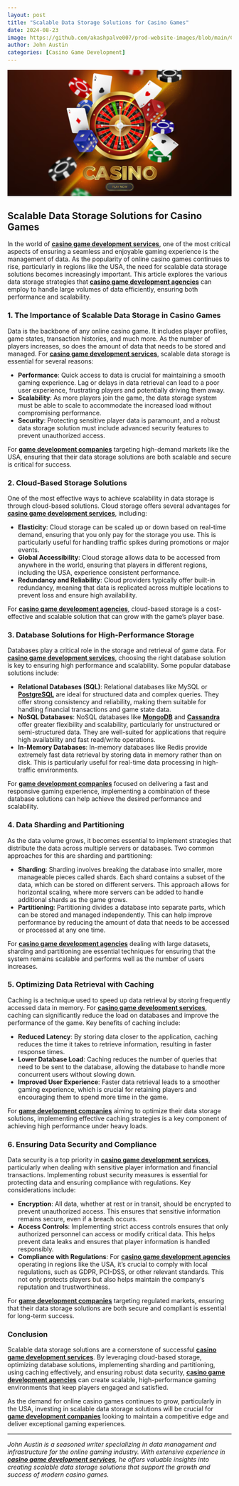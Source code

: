 ```yaml
---
layout: post
title: "Scalable Data Storage Solutions for Casino Games"
date: 2024-08-23
image: https://github.com/akashpalve007/prod-website-images/blob/main/Casino%20Games%20(1).png?raw=true
author: John Austin
categories: [Casino Game Development]
---
```

![Casino Games](https://github.com/akashpalve007/prod-website-images/blob/main/Casino%20Games%20(1).png?raw=true)

## Scalable Data Storage Solutions for Casino Games

In the world of [**casino game development services**](https://sdlccorp.com/services/games/casino-game-development-company/), one of the most critical aspects of ensuring a seamless and enjoyable gaming experience is the management of data. As the popularity of online casino games continues to rise, particularly in regions like the USA, the need for scalable data storage solutions becomes increasingly important. This article explores the various data storage strategies that [**casino game development agencies**](https://sdlccorp.com/services/games/casino-game-development-company/) can employ to handle large volumes of data efficiently, ensuring both performance and scalability.

### 1. **The Importance of Scalable Data Storage in Casino Games**

Data is the backbone of any online casino game. It includes player profiles, game states, transaction histories, and much more. As the number of players increases, so does the amount of data that needs to be stored and managed. For [**casino game development services**](https://sdlccorp.com/services/games/casino-game-development-company/), scalable data storage is essential for several reasons:

- **Performance**: Quick access to data is crucial for maintaining a smooth gaming experience. Lag or delays in data retrieval can lead to a poor user experience, frustrating players and potentially driving them away.
- **Scalability**: As more players join the game, the data storage system must be able to scale to accommodate the increased load without compromising performance.
- **Security**: Protecting sensitive player data is paramount, and a robust data storage solution must include advanced security features to prevent unauthorized access.

For [**game development companies**](https://sdlccorp.com/services/games/game-development-company/) targeting high-demand markets like the USA, ensuring that their data storage solutions are both scalable and secure is critical for success.

### 2. **Cloud-Based Storage Solutions**

One of the most effective ways to achieve scalability in data storage is through cloud-based solutions. Cloud storage offers several advantages for [**casino game development services**](https://sdlccorp.com/services/games/casino-game-development-company/), including:

- **Elasticity**: Cloud storage can be scaled up or down based on real-time demand, ensuring that you only pay for the storage you use. This is particularly useful for handling traffic spikes during promotions or major events.
- **Global Accessibility**: Cloud storage allows data to be accessed from anywhere in the world, ensuring that players in different regions, including the USA, experience consistent performance.
- **Redundancy and Reliability**: Cloud providers typically offer built-in redundancy, meaning that data is replicated across multiple locations to prevent loss and ensure high availability.

For [**casino game development agencies**](https://sdlccorp.com/services/games/casino-game-development-company/), cloud-based storage is a cost-effective and scalable solution that can grow with the game’s player base.

### 3. **Database Solutions for High-Performance Storage**

Databases play a critical role in the storage and retrieval of game data. For [**casino game development services**](https://sdlccorp.com/services/games/casino-game-development-company/), choosing the right database solution is key to ensuring high performance and scalability. Some popular database solutions include:

- **Relational Databases (SQL)**: Relational databases like MySQL or [**PostgreSQL**](https://www.postgresql.org/) are ideal for structured data and complex queries. They offer strong consistency and reliability, making them suitable for handling financial transactions and game state data.
- **NoSQL Databases**: NoSQL databases like [**MongoDB**](https://www.mongodb.com/) and [**Cassandra**](https://cassandra.apache.org/) offer greater flexibility and scalability, particularly for unstructured or semi-structured data. They are well-suited for applications that require high availability and fast read/write operations.
- **In-Memory Databases**: In-memory databases like Redis provide extremely fast data retrieval by storing data in memory rather than on disk. This is particularly useful for real-time data processing in high-traffic environments.

For [**game development companies**](https://sdlccorp.com/services/games/game-development-company/) focused on delivering a fast and responsive gaming experience, implementing a combination of these database solutions can help achieve the desired performance and scalability.

### 4. **Data Sharding and Partitioning**

As the data volume grows, it becomes essential to implement strategies that distribute the data across multiple servers or databases. Two common approaches for this are sharding and partitioning:

- **Sharding**: Sharding involves breaking the database into smaller, more manageable pieces called shards. Each shard contains a subset of the data, which can be stored on different servers. This approach allows for horizontal scaling, where more servers can be added to handle additional shards as the game grows.
- **Partitioning**: Partitioning divides a database into separate parts, which can be stored and managed independently. This can help improve performance by reducing the amount of data that needs to be accessed or processed at any one time.

For [**casino game development agencies**](https://sdlccorp.com/services/games/casino-game-development-company/) dealing with large datasets, sharding and partitioning are essential techniques for ensuring that the system remains scalable and performs well as the number of users increases.

### 5. **Optimizing Data Retrieval with Caching**

Caching is a technique used to speed up data retrieval by storing frequently accessed data in memory. For [**casino game development services**](https://sdlccorp.com/services/games/casino-game-development-company/), caching can significantly reduce the load on databases and improve the performance of the game. Key benefits of caching include:

- **Reduced Latency**: By storing data closer to the application, caching reduces the time it takes to retrieve information, resulting in faster response times.
- **Lower Database Load**: Caching reduces the number of queries that need to be sent to the database, allowing the database to handle more concurrent users without slowing down.
- **Improved User Experience**: Faster data retrieval leads to a smoother gaming experience, which is crucial for retaining players and encouraging them to spend more time in the game.

For [**game development companies**](https://sdlccorp.com/services/games/game-development-company/) aiming to optimize their data storage solutions, implementing effective caching strategies is a key component of achieving high performance under heavy loads.

### 6. **Ensuring Data Security and Compliance**

Data security is a top priority in [**casino game development services**](https://sdlccorp.com/services/games/casino-game-development-company/), particularly when dealing with sensitive player information and financial transactions. Implementing robust security measures is essential for protecting data and ensuring compliance with regulations. Key considerations include:

- **Encryption**: All data, whether at rest or in transit, should be encrypted to prevent unauthorized access. This ensures that sensitive information remains secure, even if a breach occurs.
- **Access Controls**: Implementing strict access controls ensures that only authorized personnel can access or modify critical data. This helps prevent data leaks and ensures that player information is handled responsibly.
- **Compliance with Regulations**: For [**casino game development agencies**](https://sdlccorp.com/services/games/casino-game-development-company/) operating in regions like the USA, it’s crucial to comply with local regulations, such as GDPR, PCI-DSS, or other relevant standards. This not only protects players but also helps maintain the company’s reputation and trustworthiness.

For [**game development companies**](https://sdlccorp.com/services/games/game-development-company/) targeting regulated markets, ensuring that their data storage solutions are both secure and compliant is essential for long-term success.

### Conclusion

Scalable data storage solutions are a cornerstone of successful [**casino game development services**](https://sdlccorp.com/services/games/casino-game-development-company/). By leveraging cloud-based storage, optimizing database solutions, implementing sharding and partitioning, using caching effectively, and ensuring robust data security, [**casino game development agencies**](https://sdlccorp.com/services/games/casino-game-development-company/) can create scalable, high-performance gaming environments that keep players engaged and satisfied.

As the demand for online casino games continues to grow, particularly in the USA, investing in scalable data storage solutions will be crucial for [**game development companies**](https://sdlccorp.com/services/games/game-development-company/) looking to maintain a competitive edge and deliver exceptional gaming experiences.

---

*John Austin is a seasoned writer specializing in data management and infrastructure for the online gaming industry. With extensive experience in [**casino game development services**](https://sdlccorp.com/services/games/casino-game-development-company/), he offers valuable insights into creating scalable data storage solutions that support the growth and success of modern casino games.*


